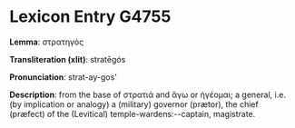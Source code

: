 # Lexicon Entry G4755

**Lemma**: στρατηγός

**Transliteration (xlit)**: stratēgós

**Pronunciation**: strat-ay-gos'

**Description**:
from the base of στρατιά and ἄγω or ἡγέομαι; a general, i.e. (by implication or analogy) a (military) governor (prætor), the chief (præfect) of the (Levitical) temple-wardens:--captain, magistrate.
